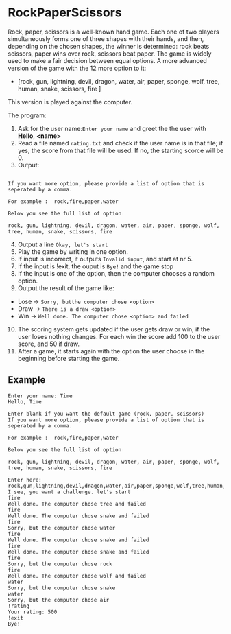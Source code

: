 # RockPaperScissors
Rock, paper, scissors is a well-known hand game. Each one of two players simultaneously forms one of three shapes with their hands, and then, depending on the chosen shapes, the winner is determined: rock beats scissors, paper wins over rock, scissors beat paper. The game is widely used to make a fair decision between equal options. A more advanced version of the game with the 12 more option to it:
- [rock, gun, lightning, devil, dragon, water, air, paper, sponge, wolf, tree, human, snake, scissors, fire ] 

This version is played against the computer.

The program:
1. Ask for the user name:`Enter your name`  and greet the the user with **Hello**, **<**name**>**
2. Read a file named `rating.txt` and check if the user name is in that file; if yes, the score from that file will be used. If no, the starting scorce will be 0.
3. Output: 
  
```Enter blank if you want the default game (rock, paper, scissors)

If you want more option, please provide a list of option that is seperated by a comma.

For example :  rock,fire,paper,water

Below you see the full list of option

rock, gun, lightning, devil, dragon, water, air, paper, sponge, wolf, tree, human, snake, scissors, fire 
```

4. Output a line `Okay, let's start`
5. Play the game by writing in one option.
6. If input is incorrect, it outputs `Invalid input`, and start at nr 5.
7. If the input is !exit, the ouput  is `Bye!` and the game stop
8. If the input is one of the option, then the computer chooses a random option.
9. Output the result of the game like:
  - Lose -> `Sorry, butthe computer chose <option>`
  - Draw -> `There is a draw <option>`
  - Win -> `Well done. The computer chose <option> and failed`
10. The scoring system gets updated if the user gets draw or win, if the user loses nothing changes. For each win the score add 100 to the user score, and 50 if draw.
11. After a game, it starts again with the option the user choose in the beginning before starting the game.
  
  ## Example 
  
```  
Enter your name: Time
Hello, Time

Enter blank if you want the default game (rock, paper, scissors)
If you want more option, please provide a list of option that is seperated by a comma.

For example :  rock,fire,paper,water

Below you see the full list of option

rock, gun, lightning, devil, dragon, water, air, paper, sponge, wolf, tree, human, snake, scissors, fire 

Enter here: rock,gun,lightning,devil,dragon,water,air,paper,sponge,wolf,tree,human,snake,scissors,fire
I see, you want a challenge. let's start
fire
Well done. The computer chose tree and failed
fire
Well done. The computer chose snake and failed
fire
Sorry, but the computer chose water
fire
Well done. The computer chose snake and failed
fire
Well done. The computer chose snake and failed
fire
Sorry, but the computer chose rock
fire
Well done. The computer chose wolf and failed
water
Sorry, but the computer chose snake
water
Sorry, but the computer chose air
!rating
Your rating: 500
!exit
Bye!
```

